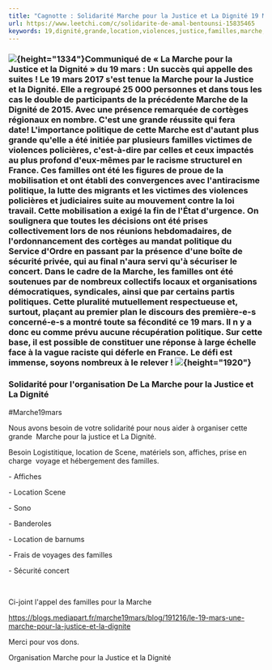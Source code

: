 ```yaml
---
title: "Cagnotte : Solidarité Marche pour la Justice et La Dignité 19 Mars"
url: https://www.leetchi.com/c/solidarite-de-amal-bentounsi-15835465
keywords: 19,dignité,grande,location,violences,justice,familles,marche,cagnotte,solidarité,mars,politique
---
```

### ![](https://res.cloudinary.com/leetchi/image/upload/c_fit,f_auto,fl_lossy,g_center,q_80/v1491395031/a85fb665-d046-4ce8-97df-f65bbe0d4b75_921f73d8.png){height="1334"}Communiqué de « La Marche pour la Justice et la Dignité » du 19 mars : Un succès qui appelle des suites ! Le 19 mars 2017 s\'est tenue la Marche pour la Justice et la Dignité. Elle a regroupé 25 000 personnes et dans tous les cas le double de participants de la précédente Marche de la Dignité de 2015. Avec une présence remarquée de cortèges régionaux en nombre. C\'est une grande réussite qui fera date! L\'importance politique de cette Marche est d\'autant plus grande qu\'elle a été initiée par plusieurs familles victimes de violences policières, c\'est-à-dire par celles et ceux impactés au plus profond d\'eux-mêmes par le racisme structurel en France. Ces familles ont été les figures de proue de la mobilisation et ont établi des convergences avec l\'antiracisme politique, la lutte des migrants et les victimes des violences policières et judiciaires suite au mouvement contre la loi travail. Cette mobilisation a exigé la fin de l'État d'urgence. On soulignera que toutes les décisions ont été prises collectivement lors de nos réunions hebdomadaires, de l\'ordonnancement des cortèges au mandat politique du Service d'Ordre en passant par la présence d'une boîte de sécurité privée, qui au final n'aura servi qu'à sécuriser le concert. Dans le cadre de la Marche, les familles ont été soutenues par de nombreux collectifs locaux et organisations démocratiques, syndicales, ainsi que par certains partis politiques. Cette pluralité mutuellement respectueuse et, surtout, plaçant au premier plan le discours des première-e-s concerné-e-s a montré toute sa fécondité ce 19 mars. Il n y a donc eu comme prévu aucune récupération politique. Sur cette base, il est possible de constituer une réponse à large échelle face à la vague raciste qui déferle en France. Le défi est immense, soyons nombreux à le relever ! ![](https://res.cloudinary.com/leetchi/image/upload/c_fit,f_auto,fl_lossy,g_center,q_80,w_715/v1490550509/a85fb665-d046-4ce8-97df-f65bbe0d4b75_54c02222.jpg){height="1920"}

### Solidarité pour l\'organisation De La Marche pour la Justice et La Dignité 

\#Marche19mars 

Nous avons besoin de votre solidarité pour nous aider à organiser cette grande  Marche pour la justice et La Dignité.

Besoin Logistitique, location de Scene, matériels son, affiches, prise en charge  voyage et hébergement des familles. 

\- Affiches

\- Location Scene 

\- Sono

\- Banderoles

\- Location de barnums

\- Frais de voyages des familles 

\- Sécurité concert

 

Ci-joint l\'appel des familles pour la Marche 

https://blogs.mediapart.fr/marche19mars/blog/191216/le-19-mars-une-marche-pour-la-justice-et-la-dignite

Merci pour vos dons.

Organisation Marche pour la Justice et la Dignité
